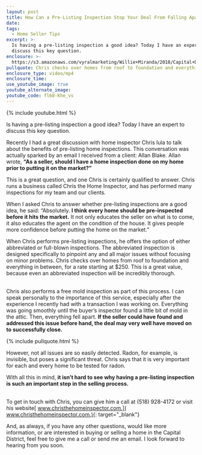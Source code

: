 ```yaml
---
layout: post
title: How Can a Pre-Listing Inspection Stop Your Deal From Falling Apart?
date:
tags:
  - Home Seller Tips
excerpt: >-
  Is having a pre-listing inspection a good idea? Today I have an expert to
  discuss this key question.
enclosure: >-
  https://s3.amazonaws.com/vyralmarketing/Willie+Miranda/2018/Capital+District+Real+Estate-+Pre-Home+Inspections.mp4
pullquote: Chris checks over homes from roof to foundation and everything in between.
enclosure_type: video/mp4
enclosure_time:
use_youtube_image: true
youtube_alternate_image:
youtube_code: fl68-Khe_vs
---
```


{% include youtube.html %}

Is having a pre-listing inspection a good idea? Today I have an expert to discuss this key question.

Recently I had a great discussion with home inspector Chris Iula to talk about the benefits of pre-listing home inspections. This conversation was actually sparked by an email I received from a client: Allan Blake. Allan wrote, **“As a seller, should I have a home inspection done on my home prior to putting it on the market?”**

This is a great question, and one Chris is certainly qualified to answer. Chris runs a business called Chris the Home Inspector, and has performed many inspections for my team and our clients.

When I asked Chris to answer whether pre-listing inspections are a good idea, he said: “Absolutely. **I think every home should be pre-inspected before it hits the market.** It not only educates the seller on what is to come, it also educates the agent on the condition of the house. It gives people more confidence before putting the home on the market.”

When Chris performs pre-listing inspections, he offers the option of either abbreviated or full-blown inspections. The abbreviated inspection is designed specifically to pinpoint any and all major issues without focusing on minor problems. Chris checks over homes from roof to foundation and everything in between, for a rate starting at $250. This is a great value, because even an abbreviated inspection will be incredibly thorough.

<br>Chris also performs a free mold inspection as part of this process. I can speak personally to the importance of this service, especially after the experience I recently had with a transaction I was working on. Everything was going smoothly until the buyer’s inspector found a little bit of mold in the attic. Then, everything fell apart. **If the seller could have found and addressed this issue before hand, the deal may very well have moved on to successfully close.**

{% include pullquote.html %}

However, not all issues are so easily detected. Radon, for example, is invisible, but poses a significant threat. Chris says that it is very important for each and every home to be tested for radon.

With all this in mind, **it isn’t hard to see why having a pre-listing inspection is such an important step in the selling process.**

<br>To get in touch with Chris, you can give him a call at (518) 928-4172 or visit his website[ www.christhehomeinspector.com.]( www.christhehomeinspector.com.){: target="_blank"}

And, as always, if you have any other questions, would like more information, or are interested in buying or selling a home in the Capital District, feel free to give me a call or send me an email. I look forward to hearing from you soon.